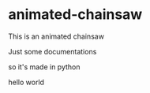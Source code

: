 # animated-chainsaw

This is an animated chainsaw

Just some documentations

so it's made in python

hello world